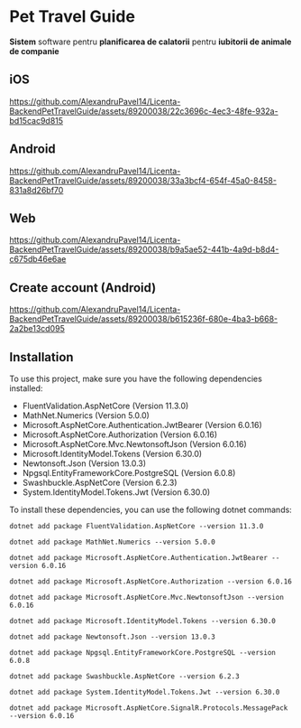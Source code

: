 # **Pet Travel Guide** 
**Sistem** software pentru **planificarea de calatorii** pentru
**iubitorii de animale de companie**

## iOS
https://github.com/AlexandruPavel14/Licenta-BackendPetTravelGuide/assets/89200038/22c3696c-4ec3-48fe-932a-bd15cac9d815

## Android
https://github.com/AlexandruPavel14/Licenta-BackendPetTravelGuide/assets/89200038/33a3bcf4-654f-45a0-8458-831a8d26bf70

## Web
https://github.com/AlexandruPavel14/Licenta-BackendPetTravelGuide/assets/89200038/b9a5ae52-441b-4a9d-b8d4-c675db46e6ae

## Create account (Android)
https://github.com/AlexandruPavel14/Licenta-BackendPetTravelGuide/assets/89200038/b615236f-680e-4ba3-b668-2a2be13cd095

## **Installation**
To use this project, make sure you have the following dependencies installed:

- FluentValidation.AspNetCore (Version 11.3.0)
- MathNet.Numerics (Version 5.0.0)
- Microsoft.AspNetCore.Authentication.JwtBearer (Version 6.0.16)
- Microsoft.AspNetCore.Authorization (Version 6.0.16)
- Microsoft.AspNetCore.Mvc.NewtonsoftJson (Version 6.0.16)
- Microsoft.IdentityModel.Tokens (Version 6.30.0)
- Newtonsoft.Json (Version 13.0.3)
- Npgsql.EntityFrameworkCore.PostgreSQL (Version 6.0.8)
- Swashbuckle.AspNetCore (Version 6.2.3)
- System.IdentityModel.Tokens.Jwt (Version 6.30.0)

To install these dependencies, you can use the following dotnet commands:

```
dotnet add package FluentValidation.AspNetCore --version 11.3.0

dotnet add package MathNet.Numerics --version 5.0.0

dotnet add package Microsoft.AspNetCore.Authentication.JwtBearer --version 6.0.16

dotnet add package Microsoft.AspNetCore.Authorization --version 6.0.16

dotnet add package Microsoft.AspNetCore.Mvc.NewtonsoftJson --version 6.0.16

dotnet add package Microsoft.IdentityModel.Tokens --version 6.30.0

dotnet add package Newtonsoft.Json --version 13.0.3

dotnet add package Npgsql.EntityFrameworkCore.PostgreSQL --version 6.0.8

dotnet add package Swashbuckle.AspNetCore --version 6.2.3

dotnet add package System.IdentityModel.Tokens.Jwt --version 6.30.0

dotnet add package Microsoft.AspNetCore.SignalR.Protocols.MessagePack --version 6.0.16
```



